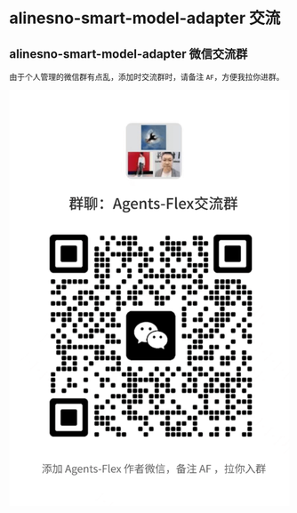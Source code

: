 # alinesno-smart-model-adapter 交流

## alinesno-smart-model-adapter 微信交流群

由于个人管理的微信群有点乱，添加时交流群时，请备注 `AF`，方便我拉你进群。

![](../../assets/images/wechat-group.png)
